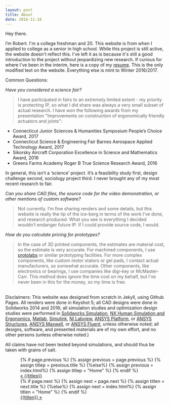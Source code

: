 ```yaml
---
layout: post
title: About
date: 2016-11-18
---
```

Hey there.

I’m Robert. I'm a college freshman and 20. This website is from when I applied to college as a senior in high school. While this project is still active, the website doesn't reflect this. I've left it as is because it's still a good introduction to the project without jeopardizing new research. If curious for where I've been in the interim, here is a copy of my <a href="/assets/RBM%20modern%20resume%20winter%202018.pdf">resume</a>. This is the only modified text on the website. Everything else is mint to Winter 2016/2017.

Common Questions:

<i>Have you considered a science fair?</i>

> I have participated in fairs to an extremely limited extent - my priority is protecting IP, so what I did share was always a very small subset of actual research. I have won the following awards from my presentation "Improvements on construction of ergonomically  friendly actuators and joints":
- Connecticut Junior Sciences & Humanities Symposium People’s Choice Award, 2017
- Connecticut Science & Engineering Fair Barnes Aerospace Applied Technology Award, 2017
- Sikorsky Aircraft Corporation Excellence in Science and Mathematics Award, 2016
- Greens Farms Academy Roger B True Science Research Award, 2016

In general, this isn’t a ‘science’ project. It’s a feasibility study first, design challenge second, sociology project third. I never brought any of my most recent research to fair. 

<i>Can you share CAD files, the source code for the video demonstration, or other mentions of custom software?</i>

> Not currently. I’m fine sharing renders and some details, but this website is really the tip of the ice-berg in terms of the work I’ve done, and research produced. What you see is everything I decided wouldn’t endanger future IP. If I could provide source code, I would. 

<i>How do you calculate pricing for prototypes?</i>

> In the case of 3D printed components, the estimates are material cost, so the estimate is very accurate. For machined components, I use <a href="https://www.protolabs.com/" target="_blank">protolabs</a> or similar prototyping facilities. For more complex components, like custom motor stators or gel pads, I contact actual manufacturers, so somewhat accurate. Other components, like electronics or bearings, I use companies like digi-key or McMaster-Carr. This method does ignore the time cost on my behalf, but I've never been in this for the money, so my time is free. 

<br>
Disclaimers:
This website was designed from scratch in Jekyll, using Github Pages. All renders were done in Keyshot 5; all CAD designs were done in Solidworks 2014 and 2016; all simulation studies and optimization design studies were performed in <a href="https://www.solidworks.com/sw/products/simulation/finite-element-analysis.htm" target="_blank">Solidworks Simulation</a>, <a href="https://www.plm.automation.siemens.com/en_us/products/tecnomatix/manufacturing-simulation/human-ergonomics/index.shtml" target="_blank">NX Human Simulation and Ergonomics</a>, <a href="https://www.mathworks.com/products/matlab/" target="_blank">Matlab</a>, <a href="https://www.mathworks.com/products/simulink/" target="_blank">Simulink</a>, <a href="http://www.ni.com/labview/" target="_blank">NI Labview</a>, <a href="http://www.ansys.com/products/platform" target="_blank">ANSYS Platform</a>, or <a href="http://www.ansys.com/products/structures" target="_blank">ANSYS Structures</a>, <a href="http://www.ansys.com/products/electronics/ansys-maxwell" target="_blank">ANSYS Maxwell</a>, or <a href="http://www.ansys.com/Products/Fluids/ANSYS-Fluent" target="_blank">ANSYS Fluent</a>, unless otherwise noted; all designs, software, and presented materials are of my own effort, and no other persons (unless otherwise noted.) 

All claims have not been tested beyond simulations, and should thus be taken with grains of salt. 

<ul class="footer">
    <ul class="button">
        {% if page.previous %}
            {% assign previous = page.previous %}
            {% assign titlep = previous.title %}
        {%else%}
            {% assign previous = index.html%}
            {% assign titlep = "Home" %}
        {% endif %}
        <div class="button0"><a href="{{site.baseurl}}{{previous.url}}">&laquo; {{titlep}}</a></div>
        {% if page.next %}
            {% assign next = page.next %}
            {% assign titlen = next.title %}
        {%else%}
            {% assign next = index.html%}
            {% assign titlen = "Home" %}
        {% endif %}
        <div class="button0"><a href="{{site.baseurl}}{{next.url}}">{{titlen}} &raquo;</a></div>         
    </ul>
</ul>

